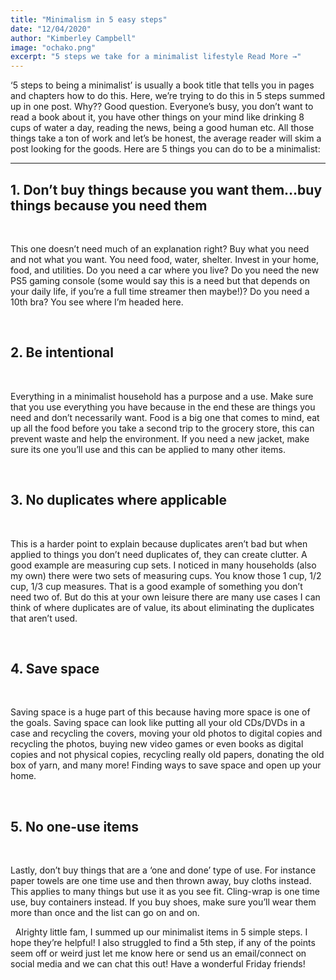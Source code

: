 ```yaml
---
title: "Minimalism in 5 easy steps"
date: "12/04/2020"
author: "Kimberley Campbell"
image: "ochako.png"
excerpt: "5 steps we take for a minimalist lifestyle Read More →"
---
```


‘5 steps to being a minimalist’ is usually a book title that tells you in pages and chapters how to do this. Here, we’re trying to do this in 5 steps summed up in one post. Why?? Good question. Everyone’s busy, you don’t want to read a book about it, you have other things on your mind like drinking 8 cups of water a day, reading the news, being a good human etc. All those things take a ton of work and let’s be honest, the average reader will skim a post looking for the goods. Here are 5 things you can do to be a minimalist:
&nbsp;

---

## 1. Don’t buy things because you want them…buy things because you need them

&nbsp;

This one doesn’t need much of an explanation right? Buy what you need and not what you want. You need food, water, shelter. Invest in your home, food, and utilities. Do you need a car where you live? Do you need the new PS5 gaming console (some would say this is a need but that depends on your daily life, if you’re a full time streamer then maybe!)? Do you need a 10th bra? You see where I’m headed here.

&nbsp;

## 2. Be intentional

&nbsp;

Everything in a minimalist household has a purpose and a use. Make sure that you use everything you have because in the end these are things you need and don’t necessarily want. Food is a big one that comes to mind, eat up all the food before you take a second trip to the grocery store, this can prevent waste and help the environment. If you need a new jacket, make sure its one you’ll use and this can be applied to many other items.

&nbsp;

## 3. No duplicates where applicable

&nbsp;

This is a harder point to explain because duplicates aren’t bad but when applied to things you don’t need duplicates of, they can create clutter. A good example are measuring cup sets. I noticed in many households (also my own) there were two sets of measuring cups. You know those 1 cup, 1/2 cup, 1/3 cup measures. That is a good example of something you don’t need two of. But do this at your own leisure there are many use cases I can think of where duplicates are of value, its about eliminating the duplicates that aren’t used.

&nbsp;

## 4. Save space

&nbsp;

Saving space is a huge part of this because having more space is one of the goals. Saving space can look like putting all your old CDs/DVDs in a case and recycling the covers, moving your old photos to digital copies and recycling the photos, buying new video games or even books as digital copies and not physical copies, recycling really old papers, donating the old box of yarn, and many more! Finding ways to save space and open up your home.

&nbsp;

## 5. No one-use items

&nbsp;

Lastly, don’t buy things that are a ‘one and done’ type of use. For instance paper towels are one time use and then thrown away, buy cloths instead. This applies to many things but use it as you see fit. Cling-wrap is one time use, buy containers instead. If you buy shoes, make sure you’ll wear them more than once and the list can go on and on.

&nbsp;
Alrighty little fam, I summed up our minimalist items in 5 simple steps. I hope they’re helpful! I also struggled to find a 5th step, if any of the points seem off or weird just let me know here or send us an email/connect on social media and we can chat this out! Have a wonderful Friday friends!
